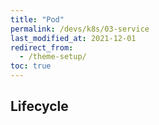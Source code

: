 ```yaml
---
title: "Pod"
permalink: /devs/k8s/03-service
last_modified_at: 2021-12-01
redirect_from:
  - /theme-setup/
toc: true
---
```


## Lifecycle